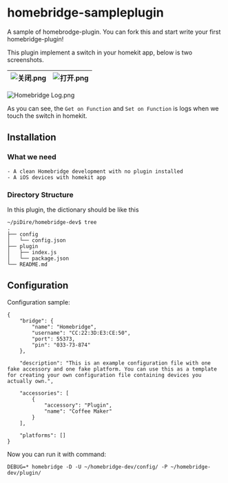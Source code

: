 # homebridge-sampleplugin
A sample of homebrodge-plugin. You can fork this and start write your first homebridge-plugin!

This plugin implement a switch in your homekit app, below is two screenshots.

|![关闭.png](http://upload-images.jianshu.io/upload_images/4661034-fcec41080a6f429b.png?imageMogr2/auto-orient/strip%7CimageView2/2/w/240)|![打开.png](http://upload-images.jianshu.io/upload_images/4661034-29c54347387218bc.png?imageMogr2/auto-orient/strip%7CimageView2/2/w/240)|
|:-|:-|

![Homebridge Log.png](http://upload-images.jianshu.io/upload_images/4661034-aa8efe79e7612fc7.png?imageMogr2/auto-orient/strip%7CimageView2/2/w1240)

As you can see, the `Get on Function` and `Set on Function` is logs when we touch the switch in homekit.

## Installation
###  What we need
    - A clean Homebridge development with no plugin installed
    - A iOS devices with homekit app
### Directory Structure
In this plugin, the dictionary should be like this
```
~/piDire/homebridge-dev$ tree
.
├── config
│   └── config.json
├── plugin
│   ├── index.js
│   └── package.json
└── README.md
```

## Configuration
Configuration sample:
```
{
    "bridge": {
        "name": "Homebridge",
        "username": "CC:22:3D:E3:CE:50",
        "port": 55373,
        "pin": "033-73-874"
    },

    "description": "This is an example configuration file with one fake accessory and one fake platform. You can use this as a template for creating your own configuration file containing devices you actually own.",

    "accessories": [
        {
            "accessory": "Plugin",
            "name": "Coffee Maker"
        }
    ],

    "platforms": []
}

```
Now you can run it with command:
```
DEBUG=* homebridge -D -U ~/homebridge-dev/config/ -P ~/homebridge-dev/plugin/
```
